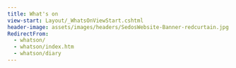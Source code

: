 ```yaml
---
title: What's on
view-start: Layout/_WhatsOnViewStart.cshtml
header-image: assets/images/headers/SedosWebsite-Banner-redcurtain.jpg
RedirectFrom:
  - whatson/
  - whatson/index.htm
  - whatson/diary
---
```

